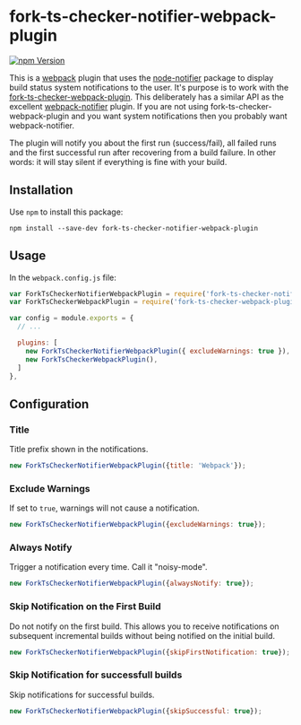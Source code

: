 # fork-ts-checker-notifier-webpack-plugin

[![npm Version](https://img.shields.io/npm/v/fork-ts-checker-notifier-webpack-plugin.svg)](https://www.npmjs.com/package/fork-ts-checker-notifier-webpack-plugin)

This is a [webpack](http://webpack.github.io/) plugin that uses the [node-notifier](https://github.com/mikaelbr/node-notifier) package to display build status system notifications to the user. It's purpose is to work with the [fork-ts-checker-webpack-plugin](https://github.com/Realytics/fork-ts-checker-webpack-plugin).  This deliberately has a similar API as the excellent [webpack-notifier](https://github.com/Turbo87/webpack-notifier) plugin. If you are not using fork-ts-checker-webpack-plugin and you want system notifications then you probably want webpack-notifier. 

The plugin will notify you about the first run (success/fail), all failed runs and the first successful run after recovering from
a build failure. In other words: it will stay silent if everything is fine with your build.


## Installation

Use `npm` to install this package:

    npm install --save-dev fork-ts-checker-notifier-webpack-plugin

## Usage

In the `webpack.config.js` file:

```js
var ForkTsCheckerNotifierWebpackPlugin = require('fork-ts-checker-notifier-webpack-plugin');
var ForkTsCheckerWebpackPlugin = require('fork-ts-checker-webpack-plugin');

var config = module.exports = {
  // ...

  plugins: [
    new ForkTsCheckerNotifierWebpackPlugin({ excludeWarnings: true }),
    new ForkTsCheckerWebpackPlugin(),
  ]
},
```


## Configuration

### Title

Title prefix shown in the notifications.

```js
new ForkTsCheckerNotifierWebpackPlugin({title: 'Webpack'});
```

### Exclude Warnings

If set to `true`, warnings will not cause a notification.

```js
new ForkTsCheckerNotifierWebpackPlugin({excludeWarnings: true});
```

### Always Notify

Trigger a notification every time.  Call it "noisy-mode".

```js
new ForkTsCheckerNotifierWebpackPlugin({alwaysNotify: true});
```

### Skip Notification on the First Build

Do not notify on the first build.  This allows you to receive notifications on subsequent incremental builds without being notified on the initial build.

```js
new ForkTsCheckerNotifierWebpackPlugin({skipFirstNotification: true});
```

### Skip Notification for successfull builds

Skip notifications for successful builds.

```js
new ForkTsCheckerNotifierWebpackPlugin({skipSuccessful: true});
```
